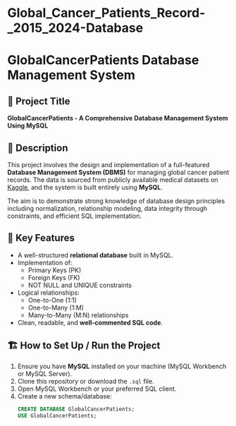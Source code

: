 # Global_Cancer_Patients_Record-_2015_2024-Database

# GlobalCancerPatients Database Management System

## 📘 Project Title
**GlobalCancerPatients - A Comprehensive Database Management System Using MySQL**

## 📝 Description

This project involves the design and implementation of a full-featured **Database Management System (DBMS)** for managing global cancer patient records. The data is sourced from publicly available medical datasets on [Kaggle](https://www.kaggle.com/datasets), and the system is built entirely using **MySQL**.

The aim is to demonstrate strong knowledge of database design principles including normalization, relationship modeling, data integrity through constraints, and efficient SQL implementation.

## 🎯 Key Features

- A well-structured **relational database** built in MySQL.
- Implementation of:
  - Primary Keys (PK)
  - Foreign Keys (FK)
  - NOT NULL and UNIQUE constraints
- Logical relationships:
  - One-to-One (1:1)
  - One-to-Many (1:M)
  - Many-to-Many (M:N) relationships
- Clean, readable, and **well-commented SQL code**.

## 🏗️ How to Set Up / Run the Project

1. Ensure you have **MySQL** installed on your machine (MySQL Workbench or MySQL Server).
2. Clone this repository or download the `.sql` file.
3. Open MySQL Workbench or your preferred SQL client.
4. Create a new schema/database:  
   ```sql
   CREATE DATABASE GlobalCancerPatients;
   USE GlobalCancerPatients;
